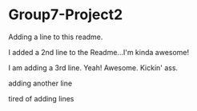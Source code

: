 # Group7-Project2

Adding a line to this readme.

I added a 2nd line to the Readme...I'm kinda awesome!

I am adding a 3rd line. Yeah! Awesome. Kickin' ass.

adding another line

tired of adding lines
